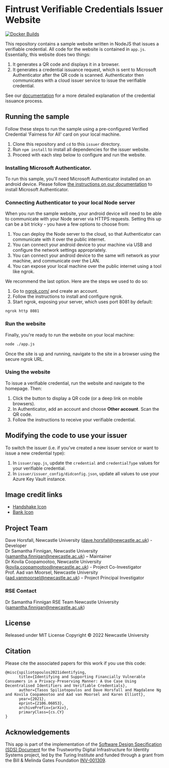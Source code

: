 # Fintrust Verifiable Credentials Issuer Website

[![Docker Builds](https://github.com/NewcastleRSE/fintrust-vc-issuer/actions/workflows/docker.yml/badge.svg)](https://github.com/NewcastleRSE/fintrust-vc-issuer/actions/workflows/docker.yml)

This repository contains a sample website written in NodeJS that issues a verifiable credential. All code for the website is contained in `app.js`. Essentially, this website does two things:

1. It generates a QR code and displays it in a browser.
2. It generates a credential issuance request, which is sent to Microsoft Authenticator after the QR code is scanned. Authenticator then communicates with a cloud issuer service to issue the verifiable credential.

See our [documentation](https://aka.ms/didfordevs) for a more detailed explanation of the credential issuance process.


## Running the sample 

Follow these steps to run the sample using a pre-configured Verified Credential 'Fairness for All' card on your local machine.

1. Clone this repository and `cd` to this `issuer` directory.
2. Run `npm install` to install all dependencies for the issuer website.
3. Proceed with each step below to configure and run the website.

### Installing Microsoft Authenticator.

To run this sample, you'll need Microsoft Authenticator installed on an android device. Please follow [the instructions on our documentation](https://didproject.azurewebsites.net/docs/authenticator.html) to install Microsoft Authenticator.

### Connecting Authenticator to your local Node server

When you run the sample website, your android device will need to be able to communicate with your Node server via HTTPS requests. Setting this up can be a bit tricky - you have a few options to choose from:

1. You can deploy the Node server to the cloud, so that Authenticator can communicate with it over the public internet.
2. You can connect your android device to your machine via USB and configure the network settings appropriately.
3. You can connect your android device to the same wifi network as your machine, and communicate over the LAN.
4. You can expose your local machine over the public internet using a tool like ngrok.

We recommend the last option. Here are the steps we used to do so:

1. Go to [ngrok.com/](https://ngrok.com/) and create an account.
2. Follow the instructions to install and configure ngrok.
3. Start ngrok, exposing your server, which uses port 8081 by default:

```
ngrok http 8081
```

### Run the website

Finally, you're ready to run the website on your local machine:

```bash
node ./app.js
```

Once the site is up and running, navigate to the site in a browser using the secure ngrok URL.

### Using the website

To issue a verifiable credential, run the website and navigate to the homepage. Then:

1. Click the button to display a QR code (or a deep link on mobile browsers).
2. In Authenticator, add an account and choose **Other account**. Scan the QR code.
3. Follow the instructions to receive your verifiable credential.

## Modifying the code to use your issuer

To switch the issuer (i.e. if you've created a new issuer service or want to issue a new credential type):

1. In `issuer/app.js`, update the `credential` and `credentialType` values for your verifiable credential.
2. In `issuer/issuer_config/didconfig.json`, update all values to use your Azure Key Vault instance.

## Image credit links

* [Handshake Icon](https://icon-icons.com/icon/handshake/78379)
* [Bank Icon](https://icon-icons.com/icon/bank/78392)


## Project Team
Dave Horsfall, Newcastle University ([dave.horsfall@newcastle.ac.uk](mailto:dave.horsfall@newcastle.ac.uk)) - Developer  
Dr Samantha Finnigan, Newcastle University ([samantha.finnigan@newcastle.ac.uk](samantha.finnigan@newcastle.ac.uk)) – Maintainer  
Dr Kovila Coopamootoo, Newcastle University ([kovila.coopamootoo@newcastle.ac.uk](kovila.coopamootoo@newcastle.ac.uk)) - Project Co-Investigator  
Prof. Aad van Moorsel, Newcastle University ([aad.vanmoorsel@newcastle.ac.uk](aad.vanmoorsel@newcastle.ac.uk)) – Project Principal Investigator  

### RSE Contact
Dr Samantha Finnigan
RSE Team
Newcastle University
([samantha.finnigan@newcastle.ac.uk](samantha.finnigan@newcastle.ac.uk))


## License
Released under MIT License
Copyright © 2022 Newcastle University


## Citation

Please cite the associated papers for this work if you use this code:

```
@misc{spiliotopoulos2021identifying,
      title={Identifying and Supporting Financially Vulnerable Consumers in a Privacy-Preserving Manner: A Use Case Using Decentralised Identifiers and Verifiable Credentials}, 
      author={Tasos Spiliotopoulos and Dave Horsfall and Magdalene Ng and Kovila Coopamootoo and Aad van Moorsel and Karen Elliott},
      year={2021},
      eprint={2106.06053},
      archivePrefix={arXiv},
      primaryClass={cs.CY}
}
```

## Acknowledgements

This app is part of the implementation of the [Software Design Specification (SDS) Document](https://docs.google.com/document/d/1j2QFLKuDnUsdsmZphjdF2znI3LH5KEEPMwucwEcefUw/edit?usp=sharing) for the Trustworthy Digital Infrastructure for Identity Systems project, led by the Turing Institute and funded through a grant from the Bill & Melinda Gates Foundation [INV-001309](https://www.gatesfoundation.org/about/committed-grants/2019/12/INV001309). 
